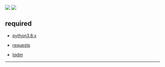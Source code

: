 ![](https://img.shields.io/badge/Python-3.8.x-lightgrey)  ![](https://img.shields.io/badge/Author-Ezz--Kun-blue)

## required
 + [python3.8.x](https://www.python.org/downloads/release/python-382/)

 + [requests](https://pypi.org/project/requests/)

 + [tqdm](https://pypi.org/project/tqdm/)

-----------
